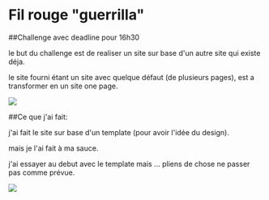 # Fil rouge "guerrilla"

##Challenge avec deadline pour 16h30

le but du challenge est de realiser un site sur base d'un autre site qui existe déja.

le site fourni étant un site avec quelque défaut (de plusieurs pages), est a transformer en un site one page.

![](https://www.one-page-website.co.uk/assets/img/one-page-website-logo-alt.svg)

##Ce que j'ai fait:

j'ai fait le site sur base d'un template (pour avoir l'idée du design).

mais je l'ai fait à ma sauce.

j'ai essayer au debut avec le template mais ... pliens de chose ne passer pas comme prévue.

![](http://www.speirsandmajor.com/uploads/blog/Spring-2012_2.gif)

